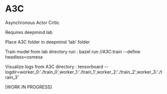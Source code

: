 # A3C
Asynchronous Actor Critic

Requires deepmind lab

Place A3C folder in deepmind 'lab' folder

Train model
	from lab directory run :
	bazel run //A3C:train --define headless=osmesa
	
Visualize logs
	from A3C directory :
    tensorboard --logdir=worker_0:'./train_0',worker_1:'./train_1',worker_2:'./train_2',worker_3:'./train_3'
    
    
[WORK IN PROGRESS]
